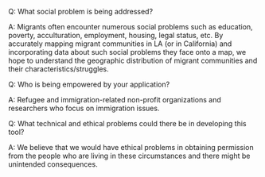Q: What social problem is being addressed?

A: Migrants often encounter numerous social problems such as education, poverty, acculturation, employment, housing, legal status, etc. By accurately mapping migrant communities in LA (or in California) and incorporating data about such social problems they face onto a map, we hope to understand the geographic distribution of migrant communities and their characteristics/struggles.    

Q: Who is being empowered by your application?

A: Refugee and immigration-related non-profit organizations and researchers who focus on immigration issues.

Q: What technical and ethical problems could there be in developing this tool?

A: We believe that we would have ethical problems in obtaining permission from the people who are living in these circumstances and there might be unintended consequences.
